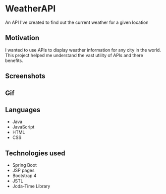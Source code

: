 # WeatherAPI
An API I've created to find out the current weather for a given location
## Motivation
I wanted to use APIs to display weather information for any city in the world. This project helped me understand the vast utility of APIs and there benefits.
## Screenshots

## Gif
## Languages
- Java
- JavaScript
- HTML
- CSS
## Technologies used
- Spring Boot
- JSP pages
- Bootstrap 4
- JSTL
- Joda-Time Library
